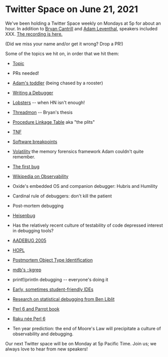 # Twitter Space on June 21, 2021

We've been holding a Twitter Space weekly on Mondays at 5p for about an hour. In addition to [Bryan Cantrill](https://twitter.com/bcantrill) and [Adam Leventhal](https://twitter.com/ahl), speakers included XXX.
[The recording is here.](https://youtu.be/UOucW3F7nCg)

(Did we miss your name and/or get it wrong? Drop a PR!)

Some of the topics we hit on, in order that we hit them:

- [Topic](link)
- PRs needed!

- [Adam's toddler](https://twitter.com/ahl/status/1381978199404371968) (being chased by a rooster)
- [Writing a Debugger](https://blog.tartanllama.xyz/writing-a-linux-debugger-setup/)
- [Lobsters](https://lobste.rs/) -- when HN isn't enough!
- [Threadmon](https://cs.brown.edu/research/thmon/thmon.html) -- Bryan's thesis
- [Procedure Linkage Table](https://refspecs.linuxfoundation.org/ELF/zSeries/lzsabi0_zSeries/x2251.html#PROCEDURELINKAGETABLE) aka "the plits"
- [TNF](https://docs.oracle.com/cd/E19504-01/802-5880/6i9k05dgd/index.html)
- [Software breakpoints](https://en.wikipedia.org/wiki/Breakpoint#Software)
- [Volatility](https://www.volatilityfoundation.org/) the memory forensics
  framework Adam couldn't quite remember.
- [The first bug](https://www.nationalgeographic.org/thisday/sep9/worlds-first-computer-bug/)
- [Wikipedia on Observability](https://en.wikipedia.org/wiki/Observability)
- Oxide's embedded OS and companion debugger: Hubris and Humility
- Cardinal rule of debuggers: don't kill the patient
- Post-mortem debugging
- [Heisenbug](https://en.wikipedia.org/wiki/Heisenbug)
- Has the relatively recent culture of testability of code depressed interest in debugging tools?
- [AADEBUG 2005](https://dl.acm.org/doi/proceedings/10.1145/1085130)
- [HOPL](https://hopl4.sigplan.org/)
- [Postmortem Object Type Identification](https://arxiv.org/abs/cs/0309037)
- [mdb's ::kgrep](https://docs.oracle.com/cd/E19455-01/806-5194/6je7ktfm4/index.html)
- printf/println debugging -- everyone's doing it
- [Early, sometimes student-friendly IDEs](http://cs.brown.edu/people/spr/researchenv.html)
- [Research on statistical debugging from Ben Liblit](http://pages.cs.wisc.edu/~liblit/#statistical-debugging)
- [Perl 6 and Parrot book](https://www.oreilly.com/library/view/perl-6-and/059600737X/)
- [Raku née Perl 6](https://www.raku.org/)
- Ten year prediction: the end of Moore's Law will precipitate a culture of observability and debugging.


Our next Twitter space will be on Monday at 5p Pacific Time. Join us; we always love to hear from new speakers!
